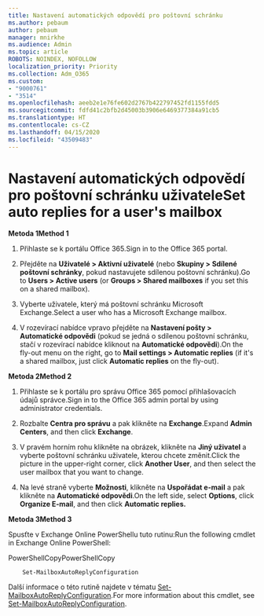 ```yaml
---
title: Nastavení automatických odpovědí pro poštovní schránku
ms.author: pebaum
author: pebaum
manager: mnirkhe
ms.audience: Admin
ms.topic: article
ROBOTS: NOINDEX, NOFOLLOW
localization_priority: Priority
ms.collection: Adm_O365
ms.custom:
- "9000761"
- "3514"
ms.openlocfilehash: aeeb2e1e76fe602d2767b422797452fd1155fdd5
ms.sourcegitcommit: fdfd41c2bfb2d45003b3906e6469377384a91cb5
ms.translationtype: HT
ms.contentlocale: cs-CZ
ms.lasthandoff: 04/15/2020
ms.locfileid: "43509483"
---
```

# <a name="set-auto-replies-for-a-users-mailbox"></a><span data-ttu-id="58b01-102">Nastavení automatických odpovědí pro poštovní schránku uživatele</span><span class="sxs-lookup"><span data-stu-id="58b01-102">Set auto replies for a user's mailbox</span></span>

<span data-ttu-id="58b01-103">**Metoda 1**</span><span class="sxs-lookup"><span data-stu-id="58b01-103">**Method 1**</span></span>

1. <span data-ttu-id="58b01-104">Přihlaste se k portálu Office 365.</span><span class="sxs-lookup"><span data-stu-id="58b01-104">Sign in to the Office 365 portal.</span></span>

2. <span data-ttu-id="58b01-105">Přejděte na **Uživatelé > Aktivní uživatelé** (nebo **Skupiny > Sdílené poštovní schránky**, pokud nastavujete sdílenou poštovní schránku).</span><span class="sxs-lookup"><span data-stu-id="58b01-105">Go to **Users > Active users** (or **Groups > Shared mailboxes** if you set this on a shared mailbox).</span></span>

3. <span data-ttu-id="58b01-106">Vyberte uživatele, který má poštovní schránku Microsoft Exchange.</span><span class="sxs-lookup"><span data-stu-id="58b01-106">Select a user who has a Microsoft Exchange mailbox.</span></span>

4. <span data-ttu-id="58b01-107">V rozevírací nabídce vpravo přejděte na **Nastavení pošty > Automatické odpovědi** (pokud se jedná o sdílenou poštovní schránku, stačí v rozevírací nabídce kliknout na **Automatické odpovědi**).</span><span class="sxs-lookup"><span data-stu-id="58b01-107">On the fly-out menu on the right, go to **Mail settings > Automatic replies** (if it's a shared mailbox, just click **Automatic replies** on the fly-out).</span></span>

<span data-ttu-id="58b01-108">**Metoda 2**</span><span class="sxs-lookup"><span data-stu-id="58b01-108">**Method 2**</span></span>

1. <span data-ttu-id="58b01-109">Přihlaste se k portálu pro správu Office 365 pomocí přihlašovacích údajů správce.</span><span class="sxs-lookup"><span data-stu-id="58b01-109">Sign in to the Office 365 admin portal by using administrator credentials.</span></span>

2. <span data-ttu-id="58b01-110">Rozbalte **Centra pro správu** a pak klikněte na **Exchange**.</span><span class="sxs-lookup"><span data-stu-id="58b01-110">Expand **Admin Centers**, and then click **Exchange**.</span></span>

3. <span data-ttu-id="58b01-111">V pravém horním rohu klikněte na obrázek, klikněte na **Jiný uživatel** a vyberte poštovní schránku uživatele, kterou chcete změnit.</span><span class="sxs-lookup"><span data-stu-id="58b01-111">Click the picture in the upper-right corner, click **Another User**, and then select the user mailbox that you want to change.</span></span>

4. <span data-ttu-id="58b01-112">Na levé straně vyberte **Možnosti**, klikněte na **Uspořádat e-mail** a pak klikněte na **Automatické odpovědi**.</span><span class="sxs-lookup"><span data-stu-id="58b01-112">On the left side, select **Options**, click **Organize E-mail**, and then click **Automatic replies.**</span></span>

<span data-ttu-id="58b01-113">**Metoda 3**</span><span class="sxs-lookup"><span data-stu-id="58b01-113">**Method 3**</span></span>

<span data-ttu-id="58b01-114">Spusťte v Exchange Online PowerShellu tuto rutinu:</span><span class="sxs-lookup"><span data-stu-id="58b01-114">Run the following cmdlet in Exchange Online PowerShell:</span></span>

<span data-ttu-id="58b01-115">PowerShellCopy</span><span class="sxs-lookup"><span data-stu-id="58b01-115">PowerShellCopy</span></span>

```
    Set-MailboxAutoReplyConfiguration
```

<span data-ttu-id="58b01-116">Další informace o této rutině najdete v tématu [Set-MailboxAutoReplyConfiguration](https://docs.microsoft.com/powershell/module/exchange/mailboxes/set-mailboxautoreplyconfiguration).</span><span class="sxs-lookup"><span data-stu-id="58b01-116">For more information about this cmdlet, see [Set-MailboxAutoReplyConfiguration](https://docs.microsoft.com/powershell/module/exchange/mailboxes/set-mailboxautoreplyconfiguration).</span></span>
